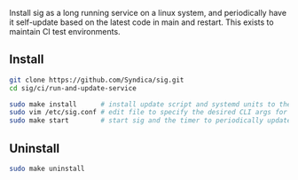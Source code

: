 Install sig as a long running service on a linux system, and periodically have it self-update based on the latest code in main and restart. This exists to maintain CI test environments.

## Install

```bash
git clone https://github.com/Syndica/sig.git
cd sig/ci/run-and-update-service

sudo make install      # install update script and systemd units to the system
sudo vim /etc/sig.conf # edit file to specify the desired CLI args for sig
sudo make start        # start sig and the timer to periodically update sig
```

## Uninstall

```bash
sudo make uninstall
```
